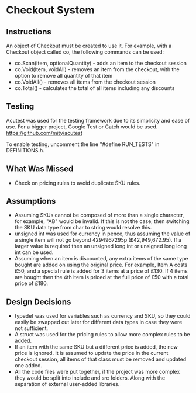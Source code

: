 # Checkout System

## Instructions
An object of Checkout must be created to use it. For example, with a Checkout object called co, the following commands can be used:

- co.Scan(Item, optionalQuantity) - adds an item to the checkout session
- co.Void(Item, voidAll) - removes an item from the checkout, with the option to remove all quantity of that item
- co.VoidAll() - removes all items from the checkout session
- co.Total() - calculates the total of all items including any discounts

## Testing

Acutest was used for the testing framework due to its simplicity and ease of use. For a bigger project, Google Test or Catch would be used. 
https://github.com/mity/acutest

To enable testing, uncomment the line "#define RUN_TESTS" in DEFINITIONS.h.

## What Was Missed
- Check on pricing rules to avoid duplicate SKU rules.

## Assumptions
- Assuming SKUs cannot be composed of more than a single character, for example, "AB" would be invalid. If this is not the case, then switching the SKU data type from char to string would resolve this.
- unsigned int was used for currency in pence, thus assuming the value of a single item will not go beyond 4294967295p (£42,949,672.95). If a larger value is required then an unsigned long int or unsigned long long int can be used.
- Assuming when an item is discounted, any extra items of the same type bought are added on using the original price. For example, Item A costs £50, and a special rule is added for 3 items at a price of £130. If 4 items are bought then the 4th item is priced at the full price of £50 with a total price of £180.

## Design Decisions
- typedef was used for variables such as currency and SKU, so they could easily be swapped out later for different data types in case they were not sufficient.
- A struct was used for the pricing rules to allow more complex rules to be added. 
- If an item with the same SKU but a different price is added, the new price is ignored. It is assumed to update the price in the current checkout session, all items of that class must be removed and updated one added.
- All the code files were put together, if the project was more complex they would be split into include and src folders. Along with the separation of external user-added libraries.
